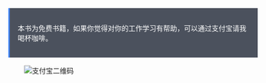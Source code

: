 <div style="background-color:#4B515D;color:#fff;border-left:solid 3px #4285F4;padding-top:1rem;padding-bottom:1rem;">
    <p style="margin-left: 1rem;margin-right: 1rem;">
        <span>本书为免费书籍，如果你觉得对你的工作学习有帮助，可以通过支付宝请我喝杯咖啡。</span>
    </p>
</div>
<div style="padding-left:2rem;padding-right:2rem;padding-top:1rem;">
    <img src="https://cdn.inbuff.cn/image/pay/1516383654686.jpg" alt="支付宝二维码">
</div>
